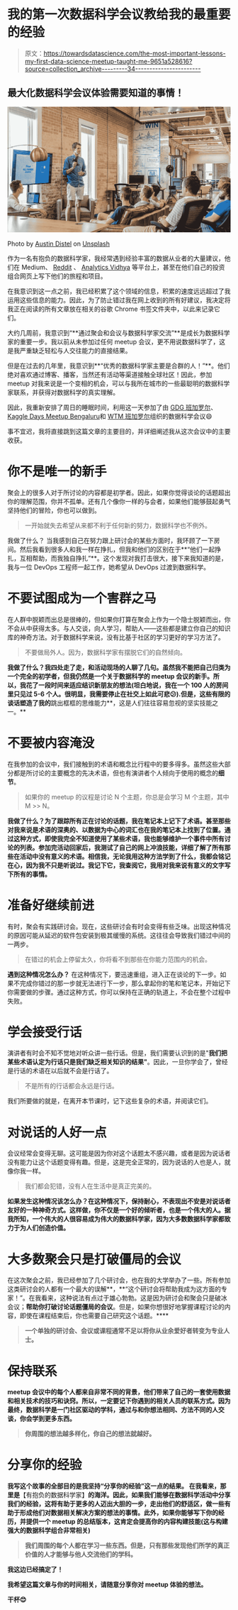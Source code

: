 # 我的第一次数据科学会议教给我的最重要的经验

> 原文：<https://towardsdatascience.com/the-most-important-lessons-my-first-data-science-meetup-taught-me-9651a528616?source=collection_archive---------34----------------------->

## 最大化数据科学会议体验需要知道的事情！

![](img/3a4b264ff5aaa449a90175d91330b7f0.png)

Photo by [Austin Distel](https://unsplash.com/@austindistel?utm_source=medium&utm_medium=referral) on [Unsplash](https://unsplash.com?utm_source=medium&utm_medium=referral)

作为一名有抱负的数据科学家，我经常遇到经验丰富的数据从业者的大量建议，他们在 Medium、 [Reddit](https://www.reddit.com/) 、 [Analytics Vidhya](https://www.analyticsvidhya.com/) 等平台上，甚至在他们自己的投资组合网页上写下他们的旅程和项目。

在我意识到这一点之前，我已经积累了这个领域的信息，积累的速度远远超过了我运用这些信息的能力。因此，为了防止错过我在网上收到的所有好建议，我决定将我正在阅读的所有文章放在相关的谷歌 Chrome 书签文件夹中，以此来记录它们。

大约几周前，我意识到“**通过聚会和会议与数据科学家交流”**是成长为数据科学家的重要一步。我以前从未参加过任何 meetup 会议，更不用说数据科学了，这是我严重缺乏轻松与人交往能力的直接结果。

但是在过去的几年里，我意识到**“优秀的数据科学家主要是合群的人！”**。他们绝对喜欢通过博客、播客，当然还有活动等渠道接触全球社区！因此，参加 meetup 对我来说是一个变相的机会，可以与我所在城市的一些最聪明的数据科学家联系，并获得对数据科学的真实理解。

因此，我重新安排了周日的睡眠时间，利用这一天参加了由 [GDG 班加罗尔](https://twitter.com/GDGBangalore)、[Kaggle Days Meetup Bengaluru](https://twitter.com/beginnerkaggle)和 [WTM 班加罗尔](https://twitter.com/wtmblr)组织的数据科学会议😄

事不宜迟，我将直接跳到这篇文章的主要目的，并详细阐述我从这次会议中的主要收获。

# 你不是唯一的新手

聚会上的很多人对于所讨论的内容都是初学者。因此，如果你觉得谈论的话题超出你的理解范围，你并不孤单。还有几个像你一样的与会者，如果他们能够鼓起勇气坚持他们的冒险，你也可以做到。

> 一开始就失去希望从来都不利于任何新的努力，数据科学也不例外。

我做了什么？
当我感到自己在努力跟上研讨会的某些方面时，我环顾了一下房间。然后我看到很多人和我一样在挣扎，但我和他们的区别在于**“他们一起挣扎，互相帮助，而我独自挣扎”**。这个发现对我打击很大，接下来我知道的是，我与一位 DevOps 工程师一起工作，她希望从 DevOps 过渡到数据科学。

# 不要试图成为一个害群之马

在人群中脱颖而出总是很棒的，但如果你打算在聚会上作为一个隐士脱颖而出，你不会从中获得太多。与人交谈，向人学习，帮助人——这些都是建立你自己的知识库的神奇方法。对于数据科学来说，没有比基于社区的学习更好的学习方法了。

> 不要做局外人。因为，数据科学家有摆脱它们的自然倾向。

**我做了什么？我四处走了走，和活动现场的人聊了几句。虽然我不能把自己归类为一个完全的初学者，但我仍然是一个关于数据科学的 meetup 会议的新手。所以，我花了一段时间来适应结识新朋友的想法(坦白地说，我在一个 100 人的房间里只见过 5-6 个人。很明显，我需要停止在社交上如此可悲😕).但是，这些有限的谈话塑造了我的**跳出框框的思维能力**，这是人们往往容易忽视的坚实技能之一。**

# 不要被内容淹没

在我参加的会议中，我们接触到的术语和概念比行程中的要多得多。虽然这些大部分都是所讨论的主要概念的先决术语，但也有演讲者个人倾向于使用的概念的**细节**。

> 如果你的 meetup 的议程是讨论 N 个主题，你总是会学习 M 个主题，其中 M >> N。

**我做了什么？为了跟踪所有正在讨论的话题，我在笔记本上记下了术语。甚至那些对我来说是术语的深奥的、以数据为中心的词汇也在我的笔记本上找到了位置。通过这种方式，即使我完全不知道使用了某些术语，我也能够维护一个事件中所有讨论的列表。参加完活动回家后，我测试了自己的网上冲浪技能，详细了解了所有那些在活动中没有意义的术语。相信我，无论我用这种方法学到了什么，我都会铭记在心，因为我不只是听说过。我记下它，我查阅它，我用对我来说有意义的文字写下所有的事情。**

# 准备好继续前进

有时，聚会有实践研讨会。现在，这些研讨会有时会变得有些乏味。出现这种情况的原因可能从延迟的软件包安装到极其缓慢的系统。这往往会导致我们错过中间的一两步。

> 在错过的机会上停留太久，你将看不到那些在你能力范围内的机会。

**遇到这种情况怎么办？** 在这种情况下，要迅速重组，进入正在谈论的下一步。如果不完成你错过的那一步就无法进行下一步，那么拿起你的笔和笔记本，开始记下你需要做的步骤。通过这种方式，你可以保持在正确的轨道上，不会在整个过程中失败。

# 学会接受行话

演讲者有时会不知不觉地对听众讲一些行话。但是，我们需要认识到的是"**我们把某些术语认定为行话只是我们缺乏相关知识的结果"**。因此，一旦你学会了，曾经是行话的术语在以后就不会是行话了。

> 不是所有的行话都会永远是行话。

我们所要做的就是，在离开本节课时，记下这些复杂的术语，并阅读它们。

# 对说话的人好一点

会议经常会变得无聊。这可能是因为你对这个话题太不感兴趣，或者是因为说话者没有能力让这个话题变得有趣。但是，这是完全正常的，因为说话的人也是人，就像你我一样。

> 我们都会犯错，没有人在生活中是真正完美的。

**如果发生这种情况该怎么办？在这种情况下，保持耐心，不表现出不安是对说话者友好的一种神奇方式。这样做，你不仅是一个好的倾听者，也是一个伟大的人。据我所知，**一个伟大的人很容易成为伟大的数据科学家，因为大多数数据科学家都致力于为人们创造价值**。**

# 大多数聚会只是打破僵局的会议

在这次聚会之前，我已经参加了几个研讨会，也在我的大学举办了一些。所有参加这类研讨会的人都有一个最大的误解**，**“这个研讨会将帮助我成为这方面的专家！”。在我看来，这种说法有点过于雄心勃勃。这是因为研讨会和聚会只是破冰会议；**帮助你打破讨论话题僵局的会议**。但是，如果你想很好地掌握课程讨论的内容，即使在课程结束后，你也需要自己研究这个话题。****

> **一个单独的研讨会、会议或课程通常不足以将你从业余爱好者转变为专业人士。**

# **保持联系**

**meetup 会议中的每个人都来自非常不同的背景，他们带来了自己的一套使用数据和相关技术的技巧和诀窍。所以，一定要记下你遇到的相关人员的联系方式。因为最终，**数据科学是一门社区驱动的学科，通过与和你想法相同、方法不同的人交谈，你会学到更多东西**。**

> **你周围的想法越多样化，你自己的想法就越好。**

# **分享你的经验**

**我写这个故事的全部目的是我坚持“分享你的经验”这一点的结果。
在我看来，那里是**【有抱负的数据科学家】**的海洋。因此，如果我们能够在数据科学活动中分享我们的经验，**这将有助于更多的人迈出大胆的一步，走出他们的舒适区**，做一些有助于形成他们对数据相关解决方案的想法的事情。此外，如果你能够写下你的经历，并提供一个 meetup 的总结版本，**这肯定会提高你的内容构建技能**(这与构建强大的数据科学组合非常相关)**

> **我们周围的每个人都在学习一些东西。但是，只有那些发现他们所学的真正价值的人才能够与他人交流他们的学科。**

**我这边已经搞定了！**

**我希望这篇文章与你的时间相关，请随意分享你对 meetup 体验的想法。**

**干杯😊**